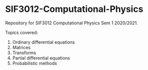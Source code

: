 # SIF3012-Computational-Physics
Repository for SIF3012 Computational Physics Sem 1 2020/2021.

Topics covered:
1. Ordinary differential equations
2. Matrices
3. Transforms
4. Partial differential equations
5. Probabilistic methods
